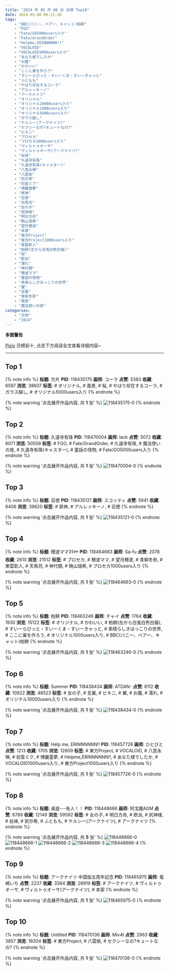 ```yaml
---
title: "2024 年 05 月 06 日 日榜 Top10"
date: 2024-05-08 06:21:20
tags:
    - "BBC(バニー、ベアー、キャット)柏餅"
    - "FGO"
    - "Fate/GO5000users入り"
    - "Fate/GrandOrder"
    - "Helpme,ERINNNNNN!!"
    - "VOCALOID"
    - "VOCALOID1000users入り"
    - "あなた様でしたか"
    - "お腹"
    - "かわいい"
    - "ここに巣を作ろう"
    - "すいーらびっと・すいーくま・すいーきゃっと"
    - "ふともも"
    - "やはり存在するコーラ"
    - "アルレッキーノ"
    - "アークナイツ"
    - "オリジナル"
    - "オリジナル10000users入り"
    - "オリジナル1000users入り"
    - "オリジナル5000users入り"
    - "ガラス越し"
    - "ケルシー(アークナイツ)"
    - "セクシーなの?キュートなの?"
    - "ビキニ"
    - "プロセカ"
    - "プロセカ1000users入り"
    - "ヴィルトゥオーサ"
    - "ヴィルトゥオーサ(アークナイツ)"
    - "丝袜"
    - "久遠寺有珠"
    - "久遠寺有珠(キャスター)"
    - "八意永琳"
    - "八雲紫"
    - "凯尔希"
    - "初音ミク"
    - "博麗霊夢"
    - "原神"
    - "召使"
    - "天馬司"
    - "女の子"
    - "尻神様"
    - "明日方舟"
    - "暁山瑞希"
    - "望月穂波"
    - "本家"
    - "東方Project"
    - "東方Project1000users入り"
    - "東雲彰人"
    - "柏餅(左から白兎白熊白猫)"
    - "桜"
    - "欧派"
    - "濡れ"
    - "神代類"
    - "穂波ママ"
    - "童話の怪物"
    - "素晴らしきほっこりの世界"
    - "翼"
    - "足裏"
    - "青柳冬弥"
    - "風景"
    - "魔法使いの夜"
categories:
    - "日榜"
    - "2024"
---
```


<i class="fa fa-triangle-exclamation"></i>**多图警告**<i class="fa fa-triangle-exclamation"></i>

[Pixiv](https://www.pixiv.net/) 日榜前十, 点击下方阅读全文查看详细内容~

<!-- more -->

---

## Top 1

{% note info %}
**标题**: 欠片
**PID**: 118435175 **画师**: コーラ
**点赞**: 5383 **收藏**: 6597 **浏览**: 38607
**标签**: # オリジナル, # 風景, # 桜, # やはり存在するコーラ, # ガラス越し, # オリジナル5000users入り
{% endnote %}

{% note warning '点击展开作品内容, 共 **1** 张' %}
![118435175-0](https://i.pixiv.re/img-original/img/2024/05/05/00/00/31/118435175_p0.jpg)
{% endnote %}

## Top 2

{% note info %}
**标题**: 久遠寺有珠
**PID**: 118470004 **画师**: lack
**点赞**: 5072 **收藏**: 6071 **浏览**: 50559
**标签**: # FGO, # Fate/GrandOrder, # 久遠寺有珠, # 魔法使いの夜, # 久遠寺有珠(キャスター), # 童話の怪物, # Fate/GO5000users入り
{% endnote %}

{% note warning '点击展开作品内容, 共 **1** 张' %}
![118470004-0](https://i.pixiv.re/img-original/img/2024/05/06/00/00/30/118470004_p0.png)
{% endnote %}

## Top 3

{% note info %}
**标题**: 召使
**PID**: 118435121 **画师**: スコッティ
**点赞**: 5941 **收藏**: 8406 **浏览**: 39820
**标签**: # 原神, # アルレッキーノ, # 召使
{% endnote %}

{% note warning '点击展开作品内容, 共 **1** 张' %}
![118435121-0](https://i.pixiv.re/img-original/img/2024/05/05/00/00/22/118435121_p0.jpg)
{% endnote %}

## Top 4

{% note info %}
**标题**: 穂波ママ31🐟
**PID**: 118464663 **画师**: Sa-fu
**点赞**: 2078 **收藏**: 2610 **浏览**: 21512
**标签**: # プロセカ, # 穂波ママ, # 望月穂波, # 青柳冬弥, # 東雲彰人, # 天馬司, # 神代類, # 暁山瑞希, # プロセカ1000users入り
{% endnote %}

{% note warning '点击展开作品内容, 共 **1** 张' %}
![118464663-0](https://i.pixiv.re/img-original/img/2024/05/05/21/50/08/118464663_p0.jpg)
{% endnote %}

## Top 5

{% note info %}
**标题**: 柏餅
**PID**: 118463246 **画师**: チャイ
**点赞**: 1764 **收藏**: 1930 **浏览**: 15122
**标签**: # オリジナル, # かわいい, # 柏餅(左から白兎白熊白猫), # すいーらびっと・すいーくま・すいーきゃっと, # 素晴らしきほっこりの世界, # ここに巣を作ろう, # オリジナル1000users入り, # BBC(バニー、ベアー、キャット)柏餅
{% endnote %}

{% note warning '点击展开作品内容, 共 **1** 张' %}
![118463246-0](https://i.pixiv.re/img-original/img/2024/05/05/21/11/12/118463246_p0.png)
{% endnote %}

## Top 6

{% note info %}
**标题**: Summer
**PID**: 118438434 **画师**: ATDAN-
**点赞**: 8112 **收藏**: 10922 **浏览**: 48523
**标签**: # 女の子, # 足裏, # ビキニ, # 翼, # お腹, # 濡れ, # オリジナル10000users入り
{% endnote %}

{% note warning '点击展开作品内容, 共 **1** 张' %}
![118438434-0](https://i.pixiv.re/img-original/img/2024/05/05/03/47/15/118438434_p0.png)
{% endnote %}

## Top 7

{% note info %}
**标题**: Help me, ERINNNNNN!!
**PID**: 118457726 **画师**: ひとびと
**点赞**: 1213 **收藏**: 1705 **浏览**: 12609
**标签**: # 東方Project, # VOCALOID, # 八意永琳, # 初音ミク, # 博麗霊夢, # Helpme,ERINNNNNN!!, # あなた様でしたか, # VOCALOID1000users入り, # 東方Project1000users入り
{% endnote %}

{% note warning '点击展开作品内容, 共 **1** 张' %}
![118457726-0](https://i.pixiv.re/img-original/img/2024/05/05/18/27/12/118457726_p0.png)
{% endnote %}

## Top 8

{% note info %}
**标题**: 桌底---有人！！
**PID**: 118448666 **画师**: 阿戈魔AGM
**点赞**: 8789 **收藏**: 12149 **浏览**: 59592
**标签**: # 女の子, # 明日方舟, # 欧派, # 尻神様, # 丝袜, # 凯尔希, # ふともも, # ケルシー(アークナイツ), # アークナイツ
{% endnote %}

{% note warning '点击展开作品内容, 共 **5** 张' %}
![118448666-0](https://i.pixiv.re/img-original/img/2024/05/05/12/10/51/118448666_p0.jpg)
![118448666-1](https://i.pixiv.re/img-original/img/2024/05/05/12/10/51/118448666_p1.jpg)
![118448666-2](https://i.pixiv.re/img-original/img/2024/05/05/12/10/51/118448666_p2.jpg)
![118448666-3](https://i.pixiv.re/img-original/img/2024/05/05/12/10/51/118448666_p3.jpg)
![118448666-4](https://i.pixiv.re/img-original/img/2024/05/05/12/10/51/118448666_p4.jpg)
{% endnote %}

## Top 9

{% note info %}
**标题**: アークナイツ 中国版五周年記念
**PID**: 118465975 **画师**: 竜崎いち
**点赞**: 2237 **收藏**: 3364 **浏览**: 26919
**标签**: # アークナイツ, # ヴィルトゥオーサ, # ヴィルトゥオーサ(アークナイツ), # 本家
{% endnote %}

{% note warning '点击展开作品内容, 共 **1** 张' %}
![118465975-0](https://i.pixiv.re/img-original/img/2024/05/05/22/21/40/118465975_p0.jpg)
{% endnote %}

## Top 10

{% note info %}
**标题**: Untitled
**PID**: 118470136 **画师**: Miv4t
**点赞**: 2963 **收藏**: 3857 **浏览**: 18304
**标签**: # 東方Project, # 八雲紫, # セクシーなの?キュートなの?
{% endnote %}

{% note warning '点击展开作品内容, 共 **1** 张' %}
![118470136-0](https://i.pixiv.re/img-original/img/2024/05/06/00/01/04/118470136_p0.jpg)
{% endnote %}
